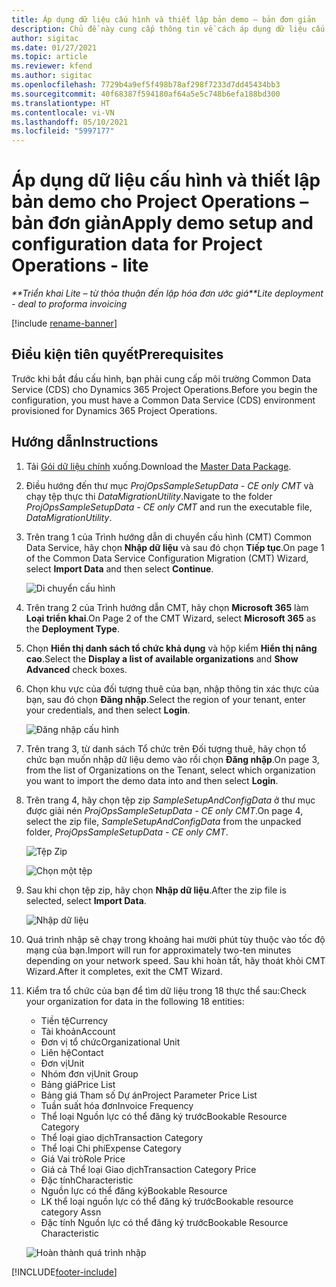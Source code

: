 ```yaml
---
title: Áp dụng dữ liệu cấu hình và thiết lập bản demo – bản đơn giản
description: Chủ đề này cung cấp thông tin về cách áp dụng dữ liệu cấu hình và thiết lập demo cho Project Operations.
author: sigitac
ms.date: 01/27/2021
ms.topic: article
ms.reviewer: kfend
ms.author: sigitac
ms.openlocfilehash: 7729b4a9ef5f498b78af298f7233d7dd45434bb3
ms.sourcegitcommit: 40f68387f594180af64a5e5c748b6efa188bd300
ms.translationtype: HT
ms.contentlocale: vi-VN
ms.lasthandoff: 05/10/2021
ms.locfileid: "5997177"
---
```

# <a name="apply-demo-setup-and-configuration-data-for-project-operations---lite"></a><span data-ttu-id="f8678-103">Áp dụng dữ liệu cấu hình và thiết lập bản demo cho Project Operations – bản đơn giản</span><span class="sxs-lookup"><span data-stu-id="f8678-103">Apply demo setup and configuration data for Project Operations - lite</span></span> 

<span data-ttu-id="f8678-104">_\*\*Triển khai Lite – từ thỏa thuận đến lập hóa đơn ước giá_</span><span class="sxs-lookup"><span data-stu-id="f8678-104">_\*\*Lite deployment - deal to proforma invoicing_</span></span>

[!include [rename-banner](~/includes/cc-data-platform-banner.md)]

## <a name="prerequisites"></a><span data-ttu-id="f8678-105">Điều kiện tiên quyết</span><span class="sxs-lookup"><span data-stu-id="f8678-105">Prerequisites</span></span>

<span data-ttu-id="f8678-106">Trước khi bắt đầu cấu hình, bạn phải cung cấp môi trường Common Data Service (CDS) cho Dynamics 365 Project Operations.</span><span class="sxs-lookup"><span data-stu-id="f8678-106">Before you begin the configuration, you must have a Common Data Service (CDS) environment provisioned for Dynamics 365 Project Operations.</span></span>


## <a name="instructions"></a><span data-ttu-id="f8678-107">Hướng dẫn</span><span class="sxs-lookup"><span data-stu-id="f8678-107">Instructions</span></span>

1. <span data-ttu-id="f8678-108">Tải [Gói dữ liệu chính](https://download.microsoft.com/download/3/4/1/341bf279-a64f-4baa-af31-ce624859b518/ProjOpsSampleSetupData-%20CE%20only.zip) xuống.</span><span class="sxs-lookup"><span data-stu-id="f8678-108">Download the [Master Data Package](https://download.microsoft.com/download/3/4/1/341bf279-a64f-4baa-af31-ce624859b518/ProjOpsSampleSetupData-%20CE%20only.zip).</span></span> 
2. <span data-ttu-id="f8678-109">Điều hướng đến thư mục *ProjOpsSampleSetupData - CE only CMT* và chạy tệp thực thi *DataMigrationUtility*.</span><span class="sxs-lookup"><span data-stu-id="f8678-109">Navigate to the folder *ProjOpsSampleSetupData - CE only CMT* and run the executable file, *DataMigrationUtility*.</span></span>
3. <span data-ttu-id="f8678-110">Trên trang 1 của Trình hướng dẫn di chuyển cấu hình (CMT) Common Data Service, hãy chọn **Nhập dữ liệu** và sau đó chọn **Tiếp tục**.</span><span class="sxs-lookup"><span data-stu-id="f8678-110">On page 1 of the Common Data Service Configuration Migration (CMT) Wizard, select **Import Data** and then select **Continue**.</span></span>

    ![Di chuyển cấu hình](./media/1ConfigurationMigration.png)

4. <span data-ttu-id="f8678-112">Trên trang 2 của Trình hướng dẫn CMT, hãy chọn **Microsoft 365** làm **Loại triển khai**.</span><span class="sxs-lookup"><span data-stu-id="f8678-112">On Page 2 of the CMT Wizard, select **Microsoft 365** as the **Deployment Type**.</span></span>
5. <span data-ttu-id="f8678-113">Chọn **Hiển thị danh sách tổ chức khả dụng** và hộp kiểm **Hiển thị nâng cao**.</span><span class="sxs-lookup"><span data-stu-id="f8678-113">Select the **Display a list of available organizations** and **Show Advanced** check boxes.</span></span>
6. <span data-ttu-id="f8678-114">Chọn khu vực của đối tượng thuê của bạn, nhập thông tin xác thực của bạn, sau đó chọn **Đăng nhập**.</span><span class="sxs-lookup"><span data-stu-id="f8678-114">Select the region of your tenant, enter your credentials, and then select **Login**.</span></span>

   ![Đăng nhập cấu hình](./media/2ConfigurationSignin.png)

7. <span data-ttu-id="f8678-116">Trên trang 3, từ danh sách Tổ chức trên Đối tượng thuê, hãy chọn tổ chức bạn muốn nhập dữ liệu demo vào rồi chọn **Đăng nhập**.</span><span class="sxs-lookup"><span data-stu-id="f8678-116">On page 3, from the list of Organizations on the Tenant, select which organization you want to import the demo data into and then select **Login**.</span></span>
8. <span data-ttu-id="f8678-117">Trên trang 4, hãy chọn tệp zip *SampleSetupAndConfigData* ở thư mục được giải nén *ProjOpsSampleSetupData - CE only CMT*.</span><span class="sxs-lookup"><span data-stu-id="f8678-117">On page 4, select the zip file, *SampleSetupAndConfigData* from the unpacked folder, *ProjOpsSampleSetupData - CE only CMT*.</span></span>

   ![Tệp Zip](./media/3ZipFile.png)

   ![Chọn một tệp](./media/4SelectAFile.png)

9. <span data-ttu-id="f8678-120">Sau khi chọn tệp zip, hãy chọn **Nhập dữ liệu**.</span><span class="sxs-lookup"><span data-stu-id="f8678-120">After the zip file is selected, select **Import Data**.</span></span>

   ![Nhập dữ liệu](./media/5ImportData.png)

10. <span data-ttu-id="f8678-122">Quá trình nhập sẽ chạy trong khoảng hai mười phút tùy thuộc vào tốc độ mạng của bạn.</span><span class="sxs-lookup"><span data-stu-id="f8678-122">Import will run for approximately two-ten minutes depending on your network speed.</span></span> <span data-ttu-id="f8678-123">Sau khi hoàn tất, hãy thoát khỏi CMT Wizard.</span><span class="sxs-lookup"><span data-stu-id="f8678-123">After it completes, exit the CMT Wizard.</span></span> 
11. <span data-ttu-id="f8678-124">Kiểm tra tổ chức của bạn để tìm dữ liệu trong 18 thực thể sau:</span><span class="sxs-lookup"><span data-stu-id="f8678-124">Check your organization for data in the following 18 entities:</span></span>

    -   <span data-ttu-id="f8678-125">Tiền tệ</span><span class="sxs-lookup"><span data-stu-id="f8678-125">Currency</span></span>
    -   <span data-ttu-id="f8678-126">Tài khoản</span><span class="sxs-lookup"><span data-stu-id="f8678-126">Account</span></span>
    -   <span data-ttu-id="f8678-127">Đơn vị tổ chức</span><span class="sxs-lookup"><span data-stu-id="f8678-127">Organizational Unit</span></span>
    -   <span data-ttu-id="f8678-128">Liên hệ</span><span class="sxs-lookup"><span data-stu-id="f8678-128">Contact</span></span>
    -   <span data-ttu-id="f8678-129">Đơn vị</span><span class="sxs-lookup"><span data-stu-id="f8678-129">Unit</span></span>
    -   <span data-ttu-id="f8678-130">Nhóm đơn vị</span><span class="sxs-lookup"><span data-stu-id="f8678-130">Unit Group</span></span>
    -   <span data-ttu-id="f8678-131">Bảng giá</span><span class="sxs-lookup"><span data-stu-id="f8678-131">Price List</span></span>
    -   <span data-ttu-id="f8678-132">Bảng giá Tham số Dự án</span><span class="sxs-lookup"><span data-stu-id="f8678-132">Project Parameter Price List</span></span> 
    -   <span data-ttu-id="f8678-133">Tuần suất hóa đơn</span><span class="sxs-lookup"><span data-stu-id="f8678-133">Invoice Frequency</span></span>
    -   <span data-ttu-id="f8678-134">Thể loại Nguồn lực có thể đăng ký trước</span><span class="sxs-lookup"><span data-stu-id="f8678-134">Bookable Resource Category</span></span>
    -   <span data-ttu-id="f8678-135">Thể loại giao dịch</span><span class="sxs-lookup"><span data-stu-id="f8678-135">Transaction Category</span></span>
    -   <span data-ttu-id="f8678-136">Thể loại Chi phí</span><span class="sxs-lookup"><span data-stu-id="f8678-136">Expense Category</span></span>
    -   <span data-ttu-id="f8678-137">Giá Vai trò</span><span class="sxs-lookup"><span data-stu-id="f8678-137">Role Price</span></span>
    -   <span data-ttu-id="f8678-138">Giá cả Thể loại Giao dịch</span><span class="sxs-lookup"><span data-stu-id="f8678-138">Transaction Category Price</span></span>
    -   <span data-ttu-id="f8678-139">Đặc tính</span><span class="sxs-lookup"><span data-stu-id="f8678-139">Characteristic</span></span>
    -   <span data-ttu-id="f8678-140">Nguồn lực có thể đăng ký</span><span class="sxs-lookup"><span data-stu-id="f8678-140">Bookable Resource</span></span>
    -   <span data-ttu-id="f8678-141">LK thể loại nguồn lực có thể đăng ký trước</span><span class="sxs-lookup"><span data-stu-id="f8678-141">Bookable resource category Assn</span></span>
    -   <span data-ttu-id="f8678-142">Đặc tính Nguồn lực có thể đăng ký trước</span><span class="sxs-lookup"><span data-stu-id="f8678-142">Bookable Resource Characteristic</span></span>

    ![Hoàn thành quá trình nhập](./media/6CompleteImport.png)


[!INCLUDE[footer-include](../includes/footer-banner.md)]
